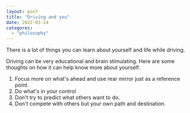 ```yaml
---
layout: post
title: "Driving and you"
date: 2022-03-24
categores:
  - "philosophy" 
---
```


There is a lot of things you can learn about yourself and life while driving. 

<!-- more -->


Driving can be very educational and brain stimulating. Here are some thoughts on how it can help know more about yourself. 

1. Focus more on what's ahead and use rear mirror just as a reference point. 
2. Do what's in your control
3. Don't try to predict what others want to do. 
4. Don't compete with others but your own path and destination. 

